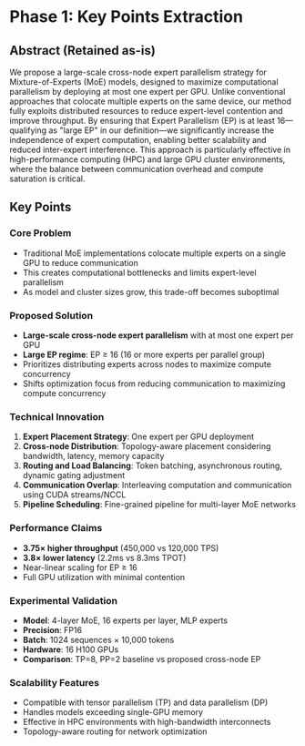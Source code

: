# Phase 1: Key Points Extraction

## Abstract (Retained as-is)
We propose a large-scale cross-node expert parallelism strategy for Mixture-of-Experts (MoE) models, designed to maximize computational parallelism by deploying at most one expert per GPU. Unlike conventional approaches that colocate multiple experts on the same device, our method fully exploits distributed resources to reduce expert-level contention and improve throughput. By ensuring that Expert Parallelism (EP) is at least 16—qualifying as "large EP" in our definition—we significantly increase the independence of expert computation, enabling better scalability and reduced inter-expert interference. This approach is particularly effective in high-performance computing (HPC) and large GPU cluster environments, where the balance between communication overhead and compute saturation is critical.

## Key Points

### Core Problem
- Traditional MoE implementations colocate multiple experts on a single GPU to reduce communication
- This creates computational bottlenecks and limits expert-level parallelism
- As model and cluster sizes grow, this trade-off becomes suboptimal

### Proposed Solution
- **Large-scale cross-node expert parallelism** with at most one expert per GPU
- **Large EP regime**: EP ≥ 16 (16 or more experts per parallel group)
- Prioritizes distributing experts across nodes to maximize compute concurrency
- Shifts optimization focus from reducing communication to maximizing compute concurrency

### Technical Innovation
1. **Expert Placement Strategy**: One expert per GPU deployment
2. **Cross-node Distribution**: Topology-aware placement considering bandwidth, latency, memory capacity
3. **Routing and Load Balancing**: Token batching, asynchronous routing, dynamic gating adjustment
4. **Communication Overlap**: Interleaving computation and communication using CUDA streams/NCCL
5. **Pipeline Scheduling**: Fine-grained pipeline for multi-layer MoE networks

### Performance Claims
- **3.75× higher throughput** (450,000 vs 120,000 TPS)
- **3.8× lower latency** (2.2ms vs 8.3ms TPOT)
- Near-linear scaling for EP ≥ 16
- Full GPU utilization with minimal contention

### Experimental Validation
- **Model**: 4-layer MoE, 16 experts per layer, MLP experts
- **Precision**: FP16
- **Batch**: 1024 sequences × 10,000 tokens
- **Hardware**: 16 H100 GPUs
- **Comparison**: TP=8, PP=2 baseline vs proposed cross-node EP

### Scalability Features
- Compatible with tensor parallelism (TP) and data parallelism (DP)
- Handles models exceeding single-GPU memory
- Effective in HPC environments with high-bandwidth interconnects
- Topology-aware routing for network optimization